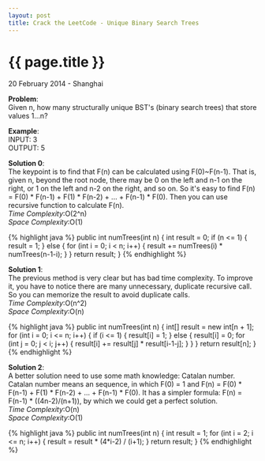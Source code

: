 ```yaml
---
layout: post
title: Crack the LeetCode - Unique Binary Search Trees
---
```


{{ page.title }}
================

<p class="meta">20 February 2014 - Shanghai </p>

**Problem**:  
Given n, how many structurally unique BST's (binary search trees) that store values 1...n?

**Example**:  
INPUT: 3  
OUTPUT: 5  

**Solution 0**:  
The keypoint is to find that F(n) can be calculated using F(0)~F(n-1). That is, given n, beyond the root node, there may be 0 on the left and n-1 on the right, or 1 on the left and n-2 on the right, and so on. So it's easy to find F(n) = F(0) * F(n-1) + F(1) * F(n-2) + ... + F(n-1) * F(0). Then you can use recursive function to calculate F(n).  
*Time Complexity*:O(2^n)  
*Space Complexity*:O(1)  

{% highlight java %}
public int numTrees(int n) {
    int result = 0;
    if (n <= 1) {
        result = 1;
    } else {
        for (int i = 0; i < n; i++) {
            result += numTrees(i) * numTrees(n-1-i);
        }
    }
    return result;
}
{% endhighlight %}

**Solution 1**:  
The previous method is very clear but has bad time complexity. To improve it, you have to notice there are many unnecessary, duplicate recursive call. So you can memorize the result to avoid duplicate calls.  
*Time Complexity*:O(n^2)  
*Space Complexity*:O(n)  

{% highlight java %}
public int numTrees(int n) {
    int[] result = new int[n + 1];
    for (int i = 0; i <= n; i++) {
        if (i <= 1) {
            result[i] = 1;
        } else {
            result[i] = 0;
            for (int j = 0; j < i; j++) {
                result[i] += result[j] * result[i-1-j];
            }
        }
    }
    return result[n];
}
{% endhighlight %}

**Solution 2**:  
A better solution need to use some math knowledge: Catalan number. Catalan number means an sequence, in which F(0) = 1 and F(n) = F(0) * F(n-1) + F(1) * F(n-2) + ... + F(n-1) * F(0). It has a simpler formula: F(n) = F(n-1) * ((4n-2)/(n+1)), by which we could get a perfect solution.  
*Time Complexity*:O(n)  
*Space Complexity*:O(1)  

{% highlight java %}
public int numTrees(int n) {
    int result = 1;
    for (int i = 2; i <= n; i++) {
        result = result * (4*i-2) / (i+1);
    }
    return result;
}
{% endhighlight %}

